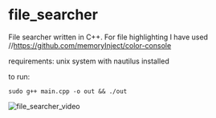 # file_searcher
File searcher written in C++.
For file highlighting I have used //https://github.com/memoryInject/color-console

requirements:
	unix system with nautilus installed

to run:
```
sudo g++ main.cpp -o out && ./out
```

![file_searcher_video](https://github.com/Luijika711/file_searcher/assets/88895321/bbef49fb-2852-469e-925d-1b139b6d8167)
